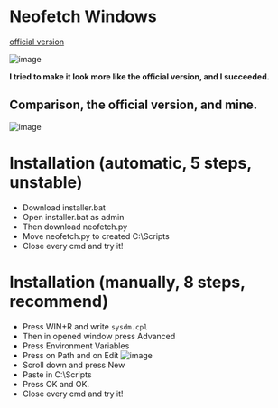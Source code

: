# Neofetch Windows
[official version ](https://github.com/dylanaraps/neofetch)

![image](https://github.com/user-attachments/assets/972d0919-269b-4842-be40-7c8537ebb7e2)

**I tried to make it look more like the official version, and I succeeded.**

## Comparison, the official version, and mine. 

![image](https://github.com/user-attachments/assets/a3bda514-2b1a-4cde-9182-a521ae95393c)

# Installation (automatic, 5 steps, unstable)
- Download installer.bat
- Open installer.bat as admin
- Then download neofetch.py
- Move neofetch.py to created C:\Scripts
- Close every cmd and try it!

# Installation (manually, 8 steps, recommend)
- Press WIN+R and write ```sysdm.cpl```
- Then in opened window press Advanced
- Press Environment Variables
- Press on Path and on Edit ![image](https://github.com/user-attachments/assets/d06348d0-74fd-4e21-a979-daba1166fd26)
- Scroll down and press New
- Paste in C:\Scripts
- Press OK and OK.
- Close every cmd and try it!
